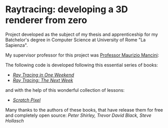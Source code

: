 # Raytracing: developing a 3D renderer from zero
Project developed as the subject of my thesis and apprenticeship for my Batchelor's degree in Computer Science at University of Rome "La Sapienza".

My supervisor professor for this project was [Professor Maurizio Mancini](https://corsidilaurea.uniroma1.it/it/users/mauriziomanciniuniroma1it****): 

The following code is developed following this essential series of books:

- [_Ray Tracing in One Weekend_](https://raytracing.github.io/books/RayTracingInOneWeekend.html)
- [_Ray Tracing: The Next Week_](https://raytracing.github.io/books/RayTracingTheNextWeek.html)

and with the help of this wonderful collection of lessons:
- [_Scratch Pixel_](https://www.scratchapixel.com/index.html)

Many thanks to the authors of these books, that have release them for free and completely open source:
_Peter Shirley, Trevor David Black, Steve Hollasch_